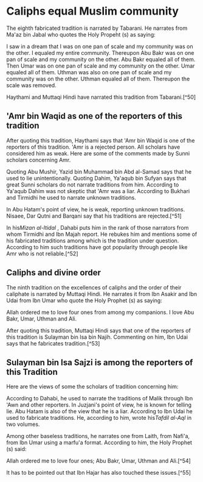 Caliphs equal Muslim community
==============================

The eighth fabricated tradition is narrated by Tabarani. He narrates
from Ma'az bin Jabal who quotes the Holy Propeht (s) as saying:

I saw in a dream that I was on one pan of scale and my community was on
the other. I equaled my entire community. Thereupon Abu Bakr was on one
pan of scale and my community on the other. Abu Bakr equaled all of
them. Then Umar was on one pan of scale and my community on the other.
Umar equaled all of them. Uthman was also on one pan of scale and my
community was on the other. Uthman equaled all of them. Thereupon the
scale was removed.

Haythami and Muttaqi Hindi have narrated this tradition from
Tabarani.[^50]

'Amr bin Waqid as one of the reporters of this tradition
--------------------------------------------------------

After quoting this tradition, Haythami says that 'Amr bin Waqid is one
of the reporters of this tradition. 'Amr is a rejected person. All
scholars have considered him as weak. Here are some of the comments made
by Sunni scholars concerning Amr.

Quoting Abu Mushir, Yazid bin Muhammad bin Abd al-Samad says that he
used to lie unintentionally. Quoting Dahim, Ya'aqub bin Sufyan says that
great Sunni scholars do not narrate traditions from him. According to
Ya'aqub Dahim was not skeptic that 'Amr was a liar. According to Bukhari
and Tirmidhi he used to narrate unknown traditions.

In Abu Hatam's point of view, he is weak, reporting unknown traditions.
Nisaee, Dar Qutni and Barqani say that his traditions are rejected.[^51]

In his*Mizan al-Itidal* , Dahabi puts him in the rank of those narrators
from whom Tirmidhi and Ibn Majah report. He rebukes him and mentions
some of his fabricated traditions among which is the tradition under
question. According to him such traditions have got popularity through
people like Amr who is not reliable.[^52]

Caliphs and divine order
------------------------

The ninth tradition on the excellences of caliphs and the order of their
caliphate is narrated by Muttaqi Hindi. He narrates it from Ibn Asakir
and Ibn Udai from Ibn Umar who quote the Holy Prophet (s) as saying:

Allah ordered me to love four ones from among my companions. I love Abu
Bakr, Umar, Uthman and Ali.

After quoting this tradition, Muttaqi Hindi says that one of the
reporters of this tradition is Sulayman bin Isa bin Najih. Commenting on
him, Ibn Udai says that he fabricates tradition.[^53]

Sulayman bin Isa Sajzi is among the reporters of this Tradition
---------------------------------------------------------------

Here are the views of some the scholars of tradition concerning him:

According to Dahabi, he used to narrate the traditions of Malik through
Ibn 'Awn and other reporters. In Juzjani's point of view, he is known
for telling lie. Abu Hatam is also of the view that he is a liar.
According to Ibn Udai he used to fabricate traditions. He, according to
him, wrote his*Tafdil al-Aql* in two volumes.

Among other baseless traditions, he narrates one from Laith, from
Nafi'a, from Ibn Umar using a marfu'a format. According to him, the Holy
Prophet (s) said:

Allah ordered me to love four ones; Abu Bakr, Umar, Uthman and Ali.[^54]

It has to be pointed out that Ibn Hajar has also touched these
issues.[^55]


